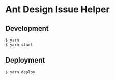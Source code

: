 # Ant Design Issue Helper


## Development

```
$ yarn
$ yarn start
```

## Deployment

```
$ yarn deploy
```
